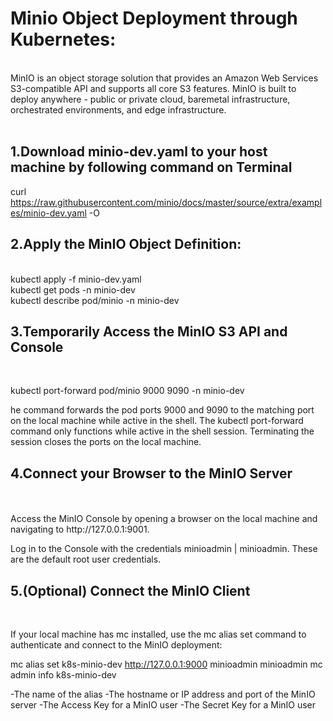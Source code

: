 <h1>Minio Object Deployment through Kubernetes:</h1>
<br>
MinIO is an object storage solution that provides an Amazon Web Services S3-compatible API and supports all core S3 features. MinIO is built to deploy anywhere - public or private cloud, baremetal infrastructure, orchestrated environments, and edge infrastructure.<br><br>

<h2>1.Download minio-dev.yaml to your host machine by following command on Terminal</h2>

curl https://raw.githubusercontent.com/minio/docs/master/source/extra/examples/minio-dev.yaml -O<br>

<h2>2.Apply the MinIO Object Definition:</h2>
<br>
kubectl apply -f minio-dev.yaml<br>
kubectl get pods -n minio-dev<br>
kubectl describe pod/minio -n minio-dev<br>

<h2>3.Temporarily Access the MinIO S3 API and Console</h2><br>

kubectl port-forward pod/minio 9000 9090 -n minio-dev<br>

he command forwards the pod ports 9000 and 9090 to the matching port on the local machine while active in the shell. The kubectl port-forward command only functions while active in the shell session. Terminating the session closes the ports on the local machine.<br>

<h2>4.Connect your Browser to the MinIO Server</h2><br>
<br>
Access the MinIO Console by opening a browser on the local machine and navigating to http://127.0.0.1:9001.

Log in to the Console with the credentials minioadmin | minioadmin. These are the default root user credentials.<br>

<h2>5.(Optional) Connect the MinIO Client</h2><br>

If your local machine has mc installed, use the mc alias set command to authenticate and connect to the MinIO deployment:

mc alias set k8s-minio-dev http://127.0.0.1:9000 minioadmin minioadmin
mc admin info k8s-minio-dev

-The name of the alias
-The hostname or IP address and port of the MinIO server
-The Access Key for a MinIO user
-The Secret Key for a MinIO user
